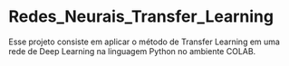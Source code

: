 # Redes_Neurais_Transfer_Learning
Esse projeto consiste em aplicar o método de Transfer Learning em uma rede de Deep Learning na linguagem Python no ambiente COLAB.

